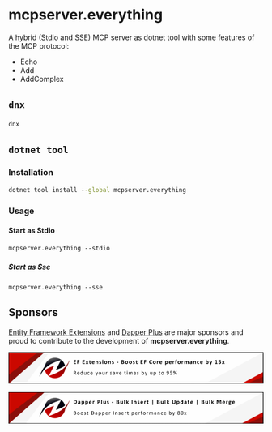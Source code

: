 ﻿# mcpserver.everything
A hybrid (Stdio and SSE) MCP server as dotnet tool with some features of the MCP protocol: 
- Echo
- Add
- AddComplex

## `dnx`

``` cmd
dnx 
```

## `dotnet tool`

### Installation
``` cmd
dotnet tool install --global mcpserver.everything
```

### Usage

#### Start as Stdio
``` ps
mcpserver.everything --stdio
```

##### Start as Sse
``` ps
mcpserver.everything --sse
```


## Sponsors

[Entity Framework Extensions](https://entityframework-extensions.net/?utm_source=StefH) and [Dapper Plus](https://dapper-plus.net/?utm_source=StefH) are major sponsors and proud to contribute to the development of **mcpserver.everything**.

[![Entity Framework Extensions](https://raw.githubusercontent.com/StefH/resources/main/sponsor/entity-framework-extensions-sponsor.png)](https://entityframework-extensions.net/bulk-insert?utm_source=StefH)

[![Dapper Plus](https://raw.githubusercontent.com/StefH/resources/main/sponsor/dapper-plus-sponsor.png)](https://dapper-plus.net/bulk-insert?utm_source=StefH)